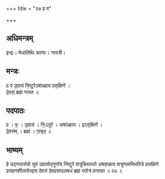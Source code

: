 +++
title = "२७ प्र व"

+++
## अधिमन्त्रम्
इन्द्रः। मेधातिथिः काण्वः। गायत्री।

## मन्त्रः
प्र व॑ उ॒ग्राय॑ नि॒ष्टुरेऽषा॑ळ्हाय प्रस॒क्षिणे॑ ।  
दे॒वत्तं॒ ब्रह्म॑ गायत ॥

## पदपाठः
प्र । वः॒ । उ॒ग्राय॑ । निः॒ऽतुरे॑ । अषा॑ळ्हाय । प्र॒ऽस॒क्षिणे॑ ।  
दे॒वत्त॑म् । ब्रह्म॑ । गा॒य॒त॒ ॥

## भाष्यम्
हे उद्गातारोवो यूयं उग्रायोद्गूर्णाय निष्टुरे शत्रून्निस्तरते अषाह्ळाय शत्रूणामभिभवित्रे प्रसक्षिणे प्रसहनशीलायेन्द्राय देवत्तं देवप्रसादलबधं ब्रह्म स्तोत्रं प्रगायत ॥ २७ ॥